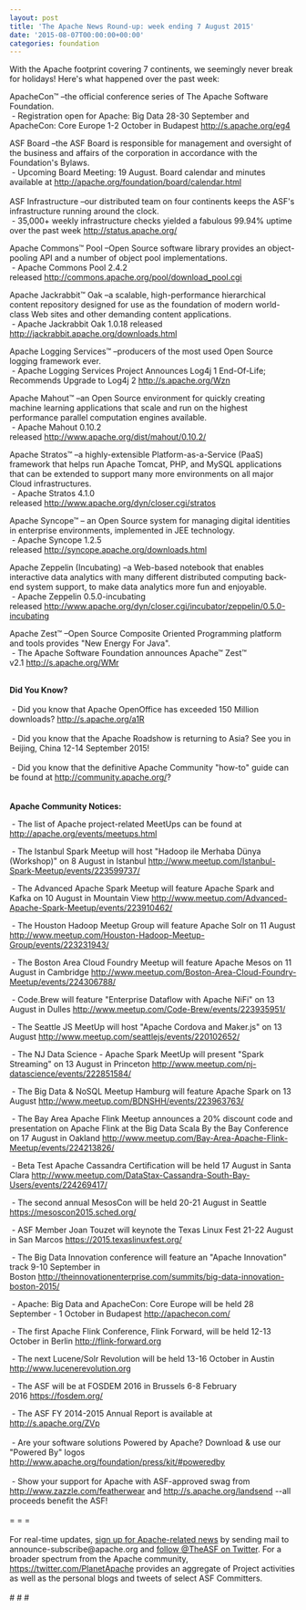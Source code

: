 ```yaml
---
layout: post
title: 'The Apache News Round-up: week ending 7 August 2015'
date: '2015-08-07T00:00:00+00:00'
categories: foundation
---
```

<div> 
    <p>With the Apache footprint covering 7 continents, we seemingly never break for holidays! Here's what happened over the past week:</p> 
    <p>ApacheCon™ –the official conference series of The Apache Software Foundation.<br />&nbsp;- Registration open for Apache: Big Data 28-30 September and ApacheCon: Core Europe 1-2 October in Budapest&nbsp;<a href="http://s.apache.org/eg4">http://s.apache.org/eg4</a></p> 
  </div> 
  <div>ASF Board –the ASF Board is responsible for management and oversight of the business and affairs of the corporation in accordance with the Foundation's Bylaws.</div> 
  <div>&nbsp;- Upcoming Board Meeting: 19 August. Board calendar and minutes available at <a href="http://apache.org/foundation/board/calendar.html">http://apache.org/foundation/board/calendar.html</a></div> 
  <div><br /></div> 
  <div>ASF Infrastructure –our distributed team on four continents keeps the ASF's infrastructure running around the clock.<br />&nbsp;- 35,000+ weekly infrastructure checks yielded a fabulous 99.94% uptime over the past week <a href="http://status.apache.org/">http://status.apache.org/</a></div> 
  <div> 
    <p>Apache Commons™&nbsp;Pool –Open Source software library provides an object-pooling API and a number of object pool implementations.<br />&nbsp;- Apache Commons Pool 2.4.2 released&nbsp;<a href="http://commons.apache.org/pool/download_pool.cgi">http://commons.apache.org/pool/download_pool.cgi</a></p> 
    <p>Apache Jackrabbit™&nbsp;Oak –a scalable, high-performance hierarchical content repository designed for use as the foundation of modern world-class Web sites and other demanding content applications.<br />&nbsp;- Apache Jackrabbit Oak 1.0.18 released <a href="http://jackrabbit.apache.org/downloads.html">http://jackrabbit.apache.org/downloads.html</a></p> 
    <p>Apache Logging Services™&nbsp;–producers of the most used Open Source logging framework ever.<br />&nbsp;- Apache Logging Services Project Announces Log4j 1 End-Of-Life; Recommends Upgrade to Log4j 2&nbsp;<a href="http://s.apache.org/Wzn">http://s.apache.org/Wzn</a></p> 
    <p>Apache Mahout™ –an Open Source environment for quickly creating machine learning applications that scale and run on the highest performance parallel computation engines available.<br />&nbsp;- Apache Mahout 0.10.2 released&nbsp;<a href="http://www.apache.org/dist/mahout/0.10.2/">http://www.apache.org/dist/mahout/0.10.2/</a></p> 
  </div> 
  <div> 
    <p>Apache Stratos™ –a highly-extensible Platform-as-a-Service (PaaS) framework that helps run Apache Tomcat, PHP, and MySQL applications that can be extended to support many more environments on all major Cloud infrastructures.<br />&nbsp;- Apache Stratos 4.1.0 released&nbsp;<a href="http://www.apache.org/dyn/closer.cgi/stratos">http://www.apache.org/dyn/closer.cgi/stratos</a></p> 
    <p>Apache Syncope™ – an Open Source system for managing digital identities in enterprise environments, implemented in JEE technology.<br />&nbsp;- Apache Syncope 1.2.5 released&nbsp;<a href="http://syncope.apache.org/downloads.html">http://syncope.apache.org/downloads.html</a></p> 
    <p>Apache Zeppelin (Incubating) –a Web-based notebook that enables interactive data analytics with many different distributed computing back-end system support, to make data analytics more fun and enjoyable.<br />&nbsp;- Apache Zeppelin 0.5.0-incubating released&nbsp;<a href="http://www.apache.org/dyn/closer.cgi/incubator/zeppelin/0.5.0-incubating">http://www.apache.org/dyn/closer.cgi/incubator/zeppelin/0.5.0-incubating</a></p> 
    <p>Apache Zest™ –Open Source Composite Oriented Programming platform and tools provides &quot;New Energy For Java&quot;.<br />&nbsp;- The Apache Software Foundation announces Apache™ Zest™ v2.1&nbsp;<a href="http://s.apache.org/WMr">http://s.apache.org/WMr</a> </p> 
  </div> 
  <div><br /></div> 
  <div><b>Did You Know?</b></div> 
  <div><br /></div> 
  <div>&nbsp;- Did you know that Apache OpenOffice has exceeded 150 Million downloads? <a href="http://s.apache.org/a1R">http://s.apache.org/a1R</a></div> 
  <div><br /></div> 
  <div>&nbsp;- Did you know that the Apache Roadshow is returning to Asia? See you in Beijing, China 12-14 September 2015!</div> 
  <div><br /></div> 
  <div>&nbsp;- Did you know that the definitive Apache Community &quot;how-to&quot; guide can be found at&nbsp;<a href="http://community.apache.org/">http://community.apache.org/</a>?</div> 
  <div><br /></div> 
  <div><br /></div> 
  <div><b>Apache Community Notices:</b></div> 
  <div> 
    <p>&nbsp;- The list of Apache project-related MeetUps can be found at <a href="https://blogs.apache.org/roller-ui/authoring/-%20The%20list%20of%20Apache%20project-related%20MeetUps%20can%20be%20found%20at%20http://apache.org/events/meetups.html">http://apache.org/events/meetups.html</a></p> 
    <p>&nbsp;- The Istanbul Spark Meetup will host &quot;Hadoop ile Merhaba Dünya (Workshop)&quot; on 8 August in Istanbul <a href="http://www.meetup.com/Istanbul-Spark-Meetup/events/223599737/">http://www.meetup.com/Istanbul-Spark-Meetup/events/223599737/</a></p> 
    <p>&nbsp;- The Advanced Apache Spark Meetup will feature Apache Spark and Kafka on 10 August in Mountain View&nbsp;<a href="http://www.meetup.com/Advanced-Apache-Spark-Meetup/events/223910462/">http://www.meetup.com/Advanced-Apache-Spark-Meetup/events/223910462/</a></p> 
    <p>&nbsp;- The Houston Hadoop Meetup Group will feature Apache Solr on 11 August <a href="http://www.meetup.com/Houston-Hadoop-Meetup-Group/events/223231943/">http://www.meetup.com/Houston-Hadoop-Meetup-Group/events/223231943/</a></p> 
    <p>&nbsp;- The Boston Area Cloud Foundry Meetup will feature Apache Mesos on 11 August in Cambridge&nbsp;<a href="http://www.meetup.com/Boston-Area-Cloud-Foundry-Meetup/events/224306788/">http://www.meetup.com/Boston-Area-Cloud-Foundry-Meetup/events/224306788/</a></p> 
    <p>&nbsp;- Code.Brew will feature &quot;Enterprise Dataflow with Apache NiFi&quot; on 13 August in Dulles&nbsp;<a href="http://www.meetup.com/Code-Brew/events/223935951/">http://www.meetup.com/Code-Brew/events/223935951/</a></p> 
    <p>&nbsp;- The Seattle JS MeetUp will host &quot;Apache Cordova and Maker.js&quot; on 13 August&nbsp;<a href="http://www.meetup.com/seattlejs/events/220102652/">http://www.meetup.com/seattlejs/events/220102652/</a></p> 
    <p>&nbsp;- The NJ Data Science - Apache Spark MeetUp will present &quot;Spark Streaming&quot; on 13 August in Princeton&nbsp;<a href="http://www.meetup.com/nj-datascience/events/222851584/">http://www.meetup.com/nj-datascience/events/222851584/</a></p> 
    <p>&nbsp;- The Big Data &amp; NoSQL Meetup Hamburg will feature Apache Spark on 13 August&nbsp;<a href="http://www.meetup.com/BDNSHH/events/223963763/">http://www.meetup.com/BDNSHH/events/223963763/</a></p> 
    <p>&nbsp;- The Bay Area Apache Flink Meetup announces a 20% discount code and presentation on Apache Flink at the Big Data Scala By the Bay Conference on 17 August in Oakland&nbsp;<a href="http://www.meetup.com/Bay-Area-Apache-Flink-Meetup/events/224213826/">http://www.meetup.com/Bay-Area-Apache-Flink-Meetup/events/224213826/</a></p> 
    <p>&nbsp;- Beta Test Apache Cassandra Certification will be held 17 August in Santa Clara <a href="http://www.meetup.com/DataStax-Cassandra-South-Bay-Users/events/224269417/">http://www.meetup.com/DataStax-Cassandra-South-Bay-Users/events/224269417/</a></p> 
  </div> 
  <div>&nbsp;- The second annual MesosCon will be held 20-21 August in Seattle <a href="https://mesoscon2015.sched.org/">https://mesoscon2015.sched.org/</a></div> 
  <div> 
    <p>&nbsp;- ASF Member Joan Touzet will keynote the Texas Linux Fest 21-22 August in San Marcos <a href="https://2015.texaslinuxfest.org/">https://2015.texaslinuxfest.org/</a></p> 
    <p>&nbsp;- The Big Data Innovation conference will feature an &quot;Apache Innovation&quot; track 9-10 September in Boston&nbsp;<a href="http://theinnovationenterprise.com/summits/big-data-innovation-boston-2015/">http://theinnovationenterprise.com/summits/big-data-innovation-boston-2015/</a></p> 
  </div> 
  <div> 
    <p>&nbsp;- Apache: Big Data and ApacheCon: Core Europe will be held 28 September - 1 October in Budapest <a href="http://apachecon.com/">http://apachecon.com/</a></p> 
    <p><a href="http://apachecon.com/"></a>&nbsp;- The first Apache Flink Conference, Flink Forward, will be held 12-13 October in Berlin <a href="http://flink-forward.org/">http://flink-forward.org</a></p> 
  </div> 
  <div> 
    <p><a href="http://flink-forward.org/"></a>&nbsp;- The next Lucene/Solr Revolution will be held 13-16 October in Austin <a href="http://www.lucenerevolution.org/">http://www.lucenerevolution.org</a></p> 
  </div> 
  <div> 
    <p>&nbsp;- The ASF will be at FOSDEM 2016 in Brussels 6-8 February 2016&nbsp;<a href="https://fosdem.org/">https://fosdem.org/</a></p> 
  </div> 
  <div>&nbsp;- The ASF FY 2014-2015 Annual Report is available at <a href="http://s.apache.org/ZVp">http://s.apache.org/ZVp</a></div> 
  <div><br /></div> 
  <div>&nbsp;- Are your software solutions Powered by Apache? Download &amp; use our &quot;Powered By&quot; logos <a href="http://www.apache.org/foundation/press/kit/#poweredby">http://www.apache.org/foundation/press/kit/#poweredby</a></div> 
  <div><br /></div> 
  <div>&nbsp;- Show your support for Apache with ASF-approved swag from <a href="http://www.zazzle.com/featherwear">http://www.zazzle.com/featherwear</a> and <a href="http://s.apache.org/landsend">http://s.apache.org/landsend</a> --all proceeds benefit the ASF!&nbsp;</div> 
  <div><br /></div> 
  <div>= = =</div> 
  <div><br /></div> 
  <div>For real-time updates, <a href="http://apache.org/foundation/mailinglists.html#foundation-announce">sign up for Apache-related news</a> by sending mail to announce-subscribe@apache.org and <a href="https://twitter.com/theASF/">follow @TheASF on Twitter</a>. For a broader spectrum from the Apache community, <a href="https://twitter.com/PlanetApache">https://twitter.com/PlanetApache</a> provides an aggregate of Project activities as well as the personal blogs and tweets of select ASF Committers.</div> 
  <div><br /></div> 
  <div># # #</div>
